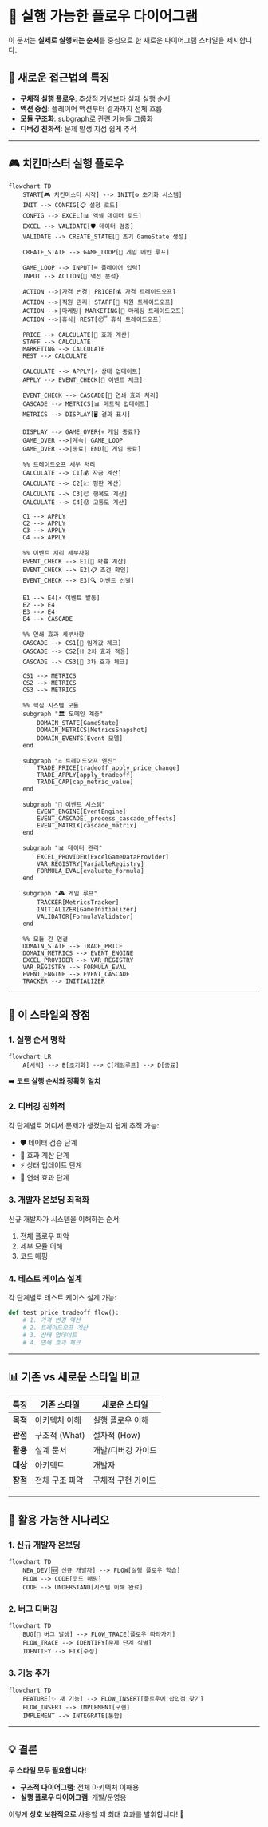 # 🚀 실행 가능한 플로우 다이어그램

이 문서는 **실제로 실행되는 순서**를 중심으로 한 새로운 다이어그램 스타일을 제시합니다.

## 🎯 새로운 접근법의 특징

- **구체적 실행 플로우**: 추상적 개념보다 실제 실행 순서
- **액션 중심**: 플레이어 액션부터 결과까지 전체 흐름
- **모듈 구조화**: subgraph로 관련 기능들 그룹화
- **디버깅 친화적**: 문제 발생 지점 쉽게 추적

---

## 🎮 치킨마스터 실행 플로우

```mermaid
flowchart TD
    START[🎮 치킨마스터 시작] --> INIT[⚙️ 초기화 시스템]
    INIT --> CONFIG[📋 설정 로드]
    CONFIG --> EXCEL[📊 엑셀 데이터 로드]
    EXCEL --> VALIDATE[🛡️ 데이터 검증]
    VALIDATE --> CREATE_STATE[🎯 초기 GameState 생성]
    
    CREATE_STATE --> GAME_LOOP[🔄 게임 메인 루프]
    
    GAME_LOOP --> INPUT[⌨️ 플레이어 입력]
    INPUT --> ACTION{🎯 액션 분석}
    
    ACTION -->|가격 변경| PRICE[💰 가격 트레이드오프]
    ACTION -->|직원 관리| STAFF[👥 직원 트레이드오프]
    ACTION -->|마케팅| MARKETING[📢 마케팅 트레이드오프]
    ACTION -->|휴식| REST[😴 휴식 트레이드오프]
    
    PRICE --> CALCULATE[🧮 효과 계산]
    STAFF --> CALCULATE
    MARKETING --> CALCULATE
    REST --> CALCULATE
    
    CALCULATE --> APPLY[⚡ 상태 업데이트]
    APPLY --> EVENT_CHECK[🎲 이벤트 체크]
    
    EVENT_CHECK --> CASCADE[🌊 연쇄 효과 처리]
    CASCADE --> METRICS[📊 메트릭 업데이트]
    METRICS --> DISPLAY[🖥️ 결과 표시]
    
    DISPLAY --> GAME_OVER{💀 게임 종료?}
    GAME_OVER -->|계속| GAME_LOOP
    GAME_OVER -->|종료| END[👋 게임 종료]
    
    %% 트레이드오프 세부 처리
    CALCULATE --> C1[💰 자금 계산]
    CALCULATE --> C2[📈 평판 계산]
    CALCULATE --> C3[😊 행복도 계산]
    CALCULATE --> C4[😰 고통도 계산]
    
    C1 --> APPLY
    C2 --> APPLY
    C3 --> APPLY
    C4 --> APPLY
    
    %% 이벤트 처리 세부사항
    EVENT_CHECK --> E1[🎲 확률 계산]
    EVENT_CHECK --> E2[📋 조건 확인]
    EVENT_CHECK --> E3[🔍 이벤트 선별]
    
    E1 --> E4[⚡ 이벤트 발동]
    E2 --> E4
    E3 --> E4
    E4 --> CASCADE
    
    %% 연쇄 효과 세부사항
    CASCADE --> CS1[🚨 임계값 체크]
    CASCADE --> CS2[⛓️ 2차 효과 적용]
    CASCADE --> CS3[🔄 3차 효과 체크]
    
    CS1 --> METRICS
    CS2 --> METRICS
    CS3 --> METRICS
    
    %% 핵심 시스템 모듈
    subgraph "🏛️ 도메인 계층"
        DOMAIN_STATE[GameState]
        DOMAIN_METRICS[MetricsSnapshot]
        DOMAIN_EVENTS[Event 모델]
    end
    
    subgraph "⚖️ 트레이드오프 엔진"
        TRADE_PRICE[tradeoff_apply_price_change]
        TRADE_APPLY[apply_tradeoff]
        TRADE_CAP[cap_metric_value]
    end
    
    subgraph "🎲 이벤트 시스템"
        EVENT_ENGINE[EventEngine]
        EVENT_CASCADE[_process_cascade_effects]
        EVENT_MATRIX[cascade_matrix]
    end
    
    subgraph "📊 데이터 관리"
        EXCEL_PROVIDER[ExcelGameDataProvider]
        VAR_REGISTRY[VariableRegistry]
        FORMULA_EVAL[evaluate_formula]
    end
    
    subgraph "🎮 게임 루프"
        TRACKER[MetricsTracker]
        INITIALIZER[GameInitializer]
        VALIDATOR[FormulaValidator]
    end
    
    %% 모듈 간 연결
    DOMAIN_STATE --> TRADE_PRICE
    DOMAIN_METRICS --> EVENT_ENGINE
    EXCEL_PROVIDER --> VAR_REGISTRY
    VAR_REGISTRY --> FORMULA_EVAL
    EVENT_ENGINE --> EVENT_CASCADE
    TRACKER --> INITIALIZER
```

---

## 🎯 이 스타일의 장점

### 1. **실행 순서 명확**
```mermaid
flowchart LR
    A[시작] --> B[초기화] --> C[게임루프] --> D[종료]
```
➡️ **코드 실행 순서와 정확히 일치**

### 2. **디버깅 친화적**
각 단계별로 어디서 문제가 생겼는지 쉽게 추적 가능:
- 🛡️ 데이터 검증 단계
- 🧮 효과 계산 단계  
- ⚡ 상태 업데이트 단계
- 🌊 연쇄 효과 단계

### 3. **개발자 온보딩 최적화**
신규 개발자가 시스템을 이해하는 순서:
1. 전체 플로우 파악
2. 세부 모듈 이해
3. 코드 매핑

### 4. **테스트 케이스 설계**
각 단계별로 테스트 케이스 설계 가능:
```python
def test_price_tradeoff_flow():
    # 1. 가격 변경 액션
    # 2. 트레이드오프 계산
    # 3. 상태 업데이트 
    # 4. 연쇄 효과 체크
```

---

## 📊 기존 vs 새로운 스타일 비교

| 특징 | 기존 스타일 | 새로운 스타일 |
|------|-------------|---------------|
| **목적** | 아키텍처 이해 | 실행 플로우 이해 |
| **관점** | 구조적 (What) | 절차적 (How) |
| **활용** | 설계 문서 | 개발/디버깅 가이드 |
| **대상** | 아키텍트 | 개발자 |
| **장점** | 전체 구조 파악 | 구체적 구현 가이드 |

---

## 🚀 활용 가능한 시나리오

### 1. **신규 개발자 온보딩**
```mermaid
flowchart TD
    NEW_DEV[🆕 신규 개발자] --> FLOW[실행 플로우 학습]
    FLOW --> CODE[코드 매핑]
    CODE --> UNDERSTAND[시스템 이해 완료]
```

### 2. **버그 디버깅**
```mermaid
flowchart TD
    BUG[🐛 버그 발생] --> FLOW_TRACE[플로우 따라가기]
    FLOW_TRACE --> IDENTIFY[문제 단계 식별]
    IDENTIFY --> FIX[수정]
```

### 3. **기능 추가**
```mermaid
flowchart TD
    FEATURE[✨ 새 기능] --> FLOW_INSERT[플로우에 삽입점 찾기]
    FLOW_INSERT --> IMPLEMENT[구현]
    IMPLEMENT --> INTEGRATE[통합]
```

---

## 💡 결론

**두 스타일 모두 필요합니다!**

- **구조적 다이어그램**: 전체 아키텍처 이해용
- **실행 플로우 다이어그램**: 개발/운영용

이렇게 **상호 보완적으로** 사용할 때 최대 효과를 발휘합니다! 🎯 